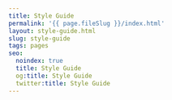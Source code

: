 ```yaml
---
title: Style Guide
permalink: '{{ page.fileSlug }}/index.html'
layout: style-guide.html
slug: style-guide
tags: pages
seo:
  noindex: true
  title: Style Guide
  og:title: Style Guide
  twitter:title: Style Guide
---
```




